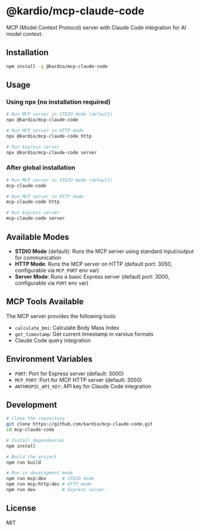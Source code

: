 # @kardio/mcp-claude-code

MCP (Model Context Protocol) server with Claude Code integration for AI model context.

## Installation

```bash
npm install -g @kardio/mcp-claude-code
```

## Usage

### Using npx (no installation required)

```bash
# Run MCP server in STDIO mode (default)
npx @kardio/mcp-claude-code

# Run MCP server in HTTP mode
npx @kardio/mcp-claude-code http

# Run Express server
npx @kardio/mcp-claude-code server
```

### After global installation

```bash
# Run MCP server in STDIO mode (default)
mcp-claude-code

# Run MCP server in HTTP mode
mcp-claude-code http

# Run Express server
mcp-claude-code server
```

## Available Modes

- **STDIO Mode** (default): Runs the MCP server using standard input/output for communication
- **HTTP Mode**: Runs the MCP server on HTTP (default port: 3050, configurable via `MCP_PORT` env var)
- **Server Mode**: Runs a basic Express server (default port: 3000, configurable via `PORT` env var)

## MCP Tools Available

The MCP server provides the following tools:

- `calculate_bmi`: Calculate Body Mass Index
- `get_timestamp`: Get current timestamp in various formats
- Claude Code query integration

## Environment Variables

- `PORT`: Port for Express server (default: 3000)
- `MCP_PORT`: Port for MCP HTTP server (default: 3050)
- `ANTHROPIC_API_KEY`: API key for Claude Code integration

## Development

```bash
# Clone the repository
git clone https://github.com/kardio/mcp-claude-code.git
cd mcp-claude-code

# Install dependencies
npm install

# Build the project
npm run build

# Run in development mode
npm run mcp:dev      # STDIO mode
npm run mcp:http:dev # HTTP mode
npm run dev          # Express server
```

## License

MIT